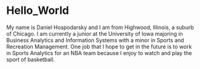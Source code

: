 # Hello_World

My name is Daniel Hospodarsky and I am from Highwood, Illinois, a suburb of Chicago. I am currently a junior at the University of Iowa majoring in Business Analytics and Information Systems with a minor in Sports and Recreation Management. One job that I hope to get in the future is to work in Sports Analytics for an NBA team because I enjoy to watch and play the sport of basketball.
